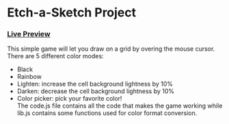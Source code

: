 # Etch-a-Sketch Project

### [Live Preview](https://hebliscode.github.io/Etch-a-Sketch/) <br>

This simple game will let you draw on a grid by overing the mouse cursor. <br>
There are 5 different color modes:

- Black
- Rainbow
- Lighten: increase the cell background lightness by 10%
- Darken: decrease the cell background lightness by 10%
- Color picker: pick your favorite color!
  <br>
  The code.js file contains all the code that makes the game working while lib.js contains some functions used for color format conversion.
